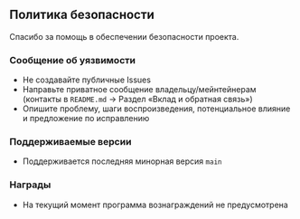 ## Политика безопасности

Спасибо за помощь в обеспечении безопасности проекта.

### Сообщение об уязвимости
- Не создавайте публичные Issues
- Направьте приватное сообщение владельцу/мейнтейнерам (контакты в `README.md` → Раздел «Вклад и обратная связь»)
- Опишите проблему, шаги воспроизведения, потенциальное влияние и предложение по исправлению

### Поддерживаемые версии
- Поддерживается последняя минорная версия `main`

### Награды
- На текущий момент программа вознаграждений не предусмотрена


